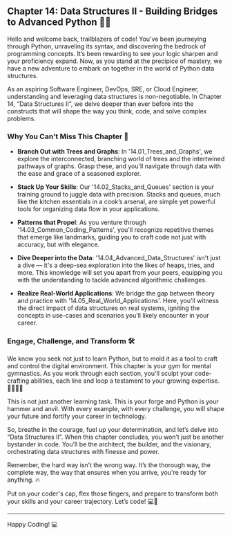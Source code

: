 ## Chapter 14: Data Structures II - Building Bridges to Advanced Python 🌉🐍

Hello and welcome back, trailblazers of code! You’ve been journeying through Python, unraveling its syntax, and discovering the bedrock of programming concepts. It’s been rewarding to see your logic sharpen and your proficiency expand. Now, as you stand at the precipice of mastery, we have a new adventure to embark on together in the world of Python data structures.

As an aspiring Software Engineer, DevOps, SRE, or Cloud Engineer, understanding and leveraging data structures is non-negotiable. In Chapter 14, “Data Structures II”, we delve deeper than ever before into the constructs that will shape the way you think, code, and solve complex problems.

### Why You Can't Miss This Chapter 🎯

- **Branch Out with Trees and Graphs**: In '14.01_Trees_and_Graphs', we explore the interconnected, branching world of trees and the intertwined pathways of graphs. Grasp these, and you'll navigate through data with the ease and grace of a seasoned explorer.

- **Stack Up Your Skills**: Our '14.02_Stacks_and_Queues' section is your training ground to juggle data with precision. Stacks and queues, much like the kitchen essentials in a cook’s arsenal, are simple yet powerful tools for organizing data flow in your applications.

- **Patterns that Propel**: As you venture through '14.03_Common_Coding_Patterns', you'll recognize repetitive themes that emerge like landmarks, guiding you to craft code not just with accuracy, but with elegance.

- **Dive Deeper into the Data**: '14.04_Advanced_Data_Structures' isn't just a dive — it's a deep-sea exploration into the likes of heaps, tries, and more. This knowledge will set you apart from your peers, equipping you with the understanding to tackle advanced algorithmic challenges.

- **Realize Real-World Applications**: We bridge the gap between theory and practice with '14.05_Real_World_Applications'. Here, you'll witness the direct impact of data structures on real systems, igniting the concepts in use-cases and scenarios you’ll likely encounter in your career.

### Engage, Challenge, and Transform 🛠️

We know you seek not just to learn Python, but to mold it as a tool to craft and control the digital environment. This chapter is your gym for mental gymnastics. As you work through each section, you'll sculpt your code-crafting abilities, each line and loop a testament to your growing expertise. 🏋️‍♂️🏋️‍♀️

This is not just another learning task. This is your forge and Python is your hammer and anvil. With every example, with every challenge, you will shape your future and fortify your career in technology.

So, breathe in the courage, fuel up your determination, and let’s delve into “Data Structures II”. When this chapter concludes, you won’t just be another bystander in code. You’ll be the architect, the builder, and the visionary, orchestrating data structures with finesse and power.

Remember, the hard way isn’t the wrong way. It’s the thorough way, the complete way, the way that ensures when you arrive, you're ready for anything. 🔥

Put on your coder's cap, flex those fingers, and prepare to transform both your skills and your career trajectory. Let’s code! 💻🚀

--- 

Happy Coding! 💻